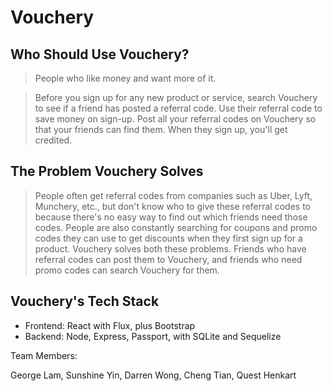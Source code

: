 # Vouchery #

## Who Should Use Vouchery? ##
> People who like money and want more of it.

> Before you sign up for any new product or service, search Vouchery to see if a friend has posted a referral code. Use their referral code to save money on sign-up.
> Post all your referral codes on Vouchery so that your friends can find them. When they sign up, you'll get credited.

## The Problem Vouchery Solves ##

> People often get referral codes from companies such as Uber, Lyft, Munchery, etc., but don't know who to give these referral codes to because there's no easy way to find out which friends need those codes.
> People are also constantly searching for coupons and promo codes they can use to get discounts when they first sign up for a product.
> Vouchery solves both these problems. Friends who have referral codes can post them to Vouchery, and friends who need promo codes can search Vouchery for them.

## Vouchery's Tech Stack ##
- Frontend: React with Flux, plus Bootstrap
- Backend: Node, Express, Passport, with SQLite and Sequelize

Team Members:

George Lam,
Sunshine Yin,
Darren Wong,
Cheng Tian,
Quest Henkart

